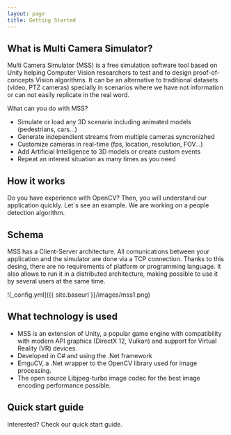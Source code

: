 ```yaml
---
layout: page
title: Getting Started
---
```



## What is Multi Camera Simulator?

Multi Camera Simulator (MSS) is a free simulation software tool based on Unity helping Computer Vision researchers to test and to design proof-of-concepts Vision algorithms. It can be an alternative to traditional datasets (video, PTZ cameras) specially in scenarios where we have not information or can not easily replicate in the real word.  

What can you do with MSS?

* Simulate or load any 3D scenario including animated models (pedestrians, cars...)
* Generate independient streams from multiple cameras syncronizhed
* Customize cameras in real-time (fps, location, resolution, FOV...)
* Add Artificial Intelligence to 3D models or create custom events
* Repeat an interest situation as many times as you need


## How it works

Do you have experience with OpenCV? Then, you will understand our application quickly. Let´s see an example. We are working on a people detection algorithm. 

## Schema

MSS has a Client-Server architecture. All comunications between your application and the simulator are done via a TCP connection. Thanks to this desing, there are no requirements of platform or programming language. It also allows to run it in a distributed architecture, making possible to use it by several users at the same time. 

![_config.yml]({{ site.baseurl }}/images/mss1.png)
## What technology is used

* MSS is an extension of Unity, a popular game engine with compatibility with modern API graphics (DirectX 12, Vulkan) and support for Virtual Reality (VR) devices.
* Developed in C# and using the .Net framework
* EmguCV, a .Net wrapper to the OpenCV library used for image processing.
* The open source Libjpeg-turbo image codec for the best image encoding performance possible.

## Quick start guide

Interested? Check our quick start guide.

